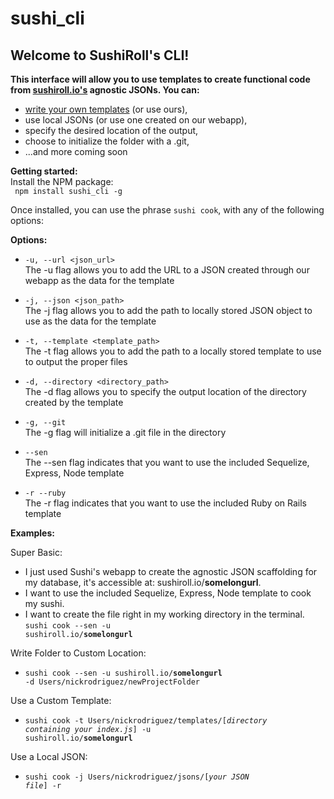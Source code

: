 # sushi_cli

<h2><strong>Welcome to SushiRoll's CLI!</strong></h2>

<strong>This interface will allow you to use templates to create functional code from <a href="https://github.com/Abazhenov/Sushi">sushiroll.io's</a> agnostic JSONs. You can:</strong>
- <a href="https://github.com/nrod80/sushi_cli/blob/master/template_guide.md"> write your own templates</a> (or use ours),
- use local JSONs (or use one created on our webapp),
- specify the desired location of the output,
- choose to initialize the folder with a .git,
- ...and more coming soon

<strong>Getting started:</strong> <br />
  Install the NPM package: <br />
  <code> npm install sushi_cli -g </code><br />


Once installed, you can use the phrase <code>sushi cook</code>, with any of the following options:

 <strong>Options:</strong>

  - <code>-u, --url \<json_url\></code> <br />
    The -u flag allows you to add the URL to a JSON created through our webapp as the data for the template

  - <code>-j, --json \<json_path\></code> <br />
    The -j flag allows you to add the path to locally stored JSON object to use as the data for the template

  - <code>-t, --template \<template_path\></code> <br />
    The -t flag allows you to add the path to a locally stored template to use to output the proper files

  - <code>-d, --directory \<directory_path\></code> <br />
    The -d flag allows you to specify the output location of the directory created by the template

  - <code>-g, --git</code> <br />
    The -g flag will initialize a .git file in the directory

  - <code>--sen</code> <br />
    The --sen flag indicates that you want to use the included Sequelize, Express, Node template

  - <code>-r --ruby </code> <br />
    The -r flag indicates that you want to use the included Ruby on Rails template


<strong>Examples:</strong><br />

Super Basic: <br />
  - I just used Sushi's webapp to create the agnostic JSON scaffolding for my database, it's accessible at: sushiroll.io/**somelongurl**. <br />
  - I want to use the included Sequelize, Express, Node template to cook my sushi.<br />
  - I want to create the file right in my working directory in the terminal.<br />
  <code>sushi cook --sen -u sushiroll.io/**somelongurl**</code><br />

Write Folder to Custom Location: <br />
  - <code>sushi cook --sen -u sushiroll.io/**somelongurl** -d Users/nickrodriguez/newProjectFolder</code><br />

Use a Custom Template: <br />
  - <code>sushi cook -t Users/nickrodriguez/templates/[*directory containing your index.js*] -u sushiroll.io/**somelongurl**</code><br />

Use a Local JSON: <br />
  - <code>sushi cook -j Users/nickrodriguez/jsons/[*your JSON file*] -r</code><br />
